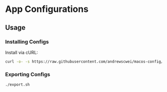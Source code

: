 # App Configurations

## Usage

### Installing Configs

Install via cURL:

```sh
curl -o- -s https://raw.githubusercontent.com/andrewscwei/macos-config/master/apps/install.sh | bash
```

### Exporting Configs

```sh
./export.sh
```
